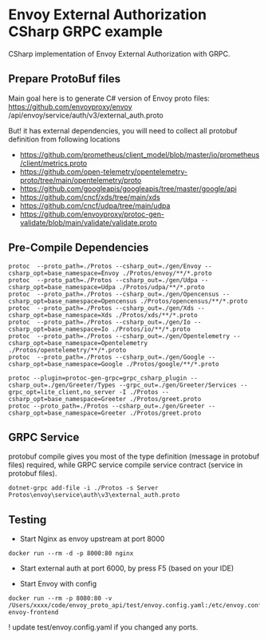 # Envoy External Authorization CSharp GRPC example

CSharp implementation of Envoy External Authorization with GRPC.

## Prepare ProtoBuf files
Main goal here is to generate C# version of Envoy proto files: https://github.com/envoyproxy/envoy /api/envoy/service/auth/v3/external_auth.proto

But! it has external dependencies, you will need to collect all protobuf definition from following locations
- https://github.com/prometheus/client_model/blob/master/io/prometheus/client/metrics.proto
- https://github.com/open-telemetry/opentelemetry-proto/tree/main/opentelemetry/proto
- https://github.com/googleapis/googleapis/tree/master/google/api 
- https://github.com/cncf/xds/tree/main/xds
- https://github.com/cncf/udpa/tree/main/udpa 
- https://github.com/envoyproxy/protoc-gen-validate/blob/main/validate/validate.proto 

## Pre-Compile Dependencies
```
protoc  --proto_path=./Protos --csharp_out=./gen/Envoy --csharp_opt=base_namespace=Envoy ./Protos/envoy/**/*.proto
protoc  --proto_path=./Protos --csharp_out=./gen/Udpa --csharp_opt=base_namespace=Udpa ./Protos/udpa/**/*.proto
protoc  --proto_path=./Protos --csharp_out=./gen/Opencensus --csharp_opt=base_namespace=Opencensus ./Protos/opencensus/**/*.proto
protoc  --proto_path=./Protos --csharp_out=./gen/Xds --csharp_opt=base_namespace=Xds ./Protos/xds/**/*.proto
protoc  --proto_path=./Protos --csharp_out=./gen/Io --csharp_opt=base_namespace=Io ./Protos/io/**/*.proto
protoc  --proto_path=./Protos --csharp_out=./gen/Opentelemetry --csharp_opt=base_namespace=Opentelemetry ./Protos/opentelemetry/**/*.proto
protoc  --proto_path=./Protos --csharp_out=./gen/Google --csharp_opt=base_namespace=Google ./Protos/google/**/*.proto

protoc --plugin=protoc-gen-grpc=grpc_csharp_plugin --csharp_out=./gen/Greeter/Types --grpc_out=./gen/Greeter/Services --grpc_opt=lite_client,no_server -I ./Protos --csharp_opt=base_namespace=Greeter ./Protos/greet.proto
protoc --proto_path=./Protos --csharp_out=./gen/Greeter --csharp_opt=base_namespace=Greeter ./Protos/greet.proto
```

## GRPC Service 
protobuf compile gives you most of the type definition (message in protobuf files) required, while GRPC service compile service contract (service in protobuf files).
```
dotnet-grpc add-file -i ./Protos -s Server Protos\envoy\service\auth\v3\external_auth.proto
```

## Testing

- Start Nginx as envoy upstream at port 8000
```
docker run --rm -d -p 8000:80 nginx
```

- Start external auth at port 6000, by press F5 (based on your IDE)

- Start Envoy with config
```
docker run --rm -p 8080:80 -v /Users/xxxx/code/envoy_proto_api/test/envoy.config.yaml:/etc/envoy.config.yaml envoy-frontend
```

! update test/envoy.config.yaml if you changed any ports.